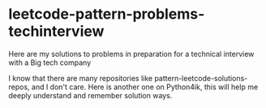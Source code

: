 # leetcode-pattern-problems-techinterview
Here are my solutions to problems in preparation for a technical interview with a Big tech company

I know that there are many repositories like pattern-leetcode-solutions-repos, and I don't care.
Here is another one on Python4ik, this will help me deeply understand and remember solution ways.
